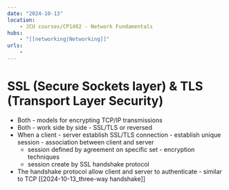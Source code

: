 ```yaml
---
date: "2024-10-13"
location: 
    - JCU courses/CP1402 - Network Fundamentals
hubs: 
    - "[[networking|Networking]]"
urls:
    - 
---
```


# SSL (Secure Sockets layer) & TLS (Transport Layer Security)
+ Both - models for encrypting TCP/IP transmissions
+ Both - work side by side - SSL/TLS or reversed
+ When a client - server establish SSL/TLS connection - establish unique session - association between client and server
    + session defined by agreement on specific set - encryption techniques
    + session create by SSL handshake protocol 
+ The handshake protocol allow client and server to authenticate - similar to TCP [[2024-10-13_three-way handshake]]
